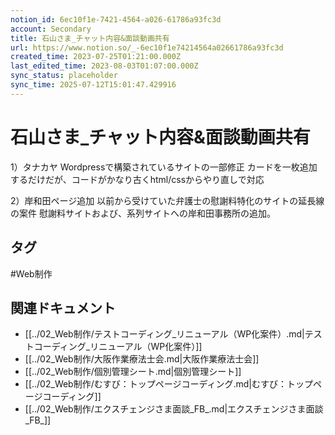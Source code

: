 ```yaml
---
notion_id: 6ec10f1e-7421-4564-a026-61786a93fc3d
account: Secondary
title: 石山さま_チャット内容&面談動画共有
url: https://www.notion.so/_-6ec10f1e74214564a02661786a93fc3d
created_time: 2023-07-25T01:21:00.000Z
last_edited_time: 2023-08-03T01:07:00.000Z
sync_status: placeholder
sync_time: 2025-07-12T15:01:47.429916
---
```

# 石山さま_チャット内容&面談動画共有

1）タナカヤ
Wordpressで構築されているサイトの一部修正
カードを一枚追加するだけだが、コードがかなり古くhtml/cssからやり直しで対応

2）岸和田ページ追加
以前から受けていた弁護士の慰謝料特化のサイトの延長線の案件
慰謝料サイトおよび、系列サイトへの岸和田事務所の追加。

## タグ

#Web制作 

## 関連ドキュメント

- [[../02_Web制作/テストコーディング_リニューアル（WP化案件）.md|テストコーディング_リニューアル（WP化案件）]]
- [[../02_Web制作/大阪作業療法士会.md|大阪作業療法士会]]
- [[../02_Web制作/個別管理シート.md|個別管理シート]]
- [[../02_Web制作/むすび：トップページコーディング.md|むすび：トップページコーディング]]
- [[../02_Web制作/エクスチェンジさま面談_FB_.md|エクスチェンジさま面談_FB_]]
